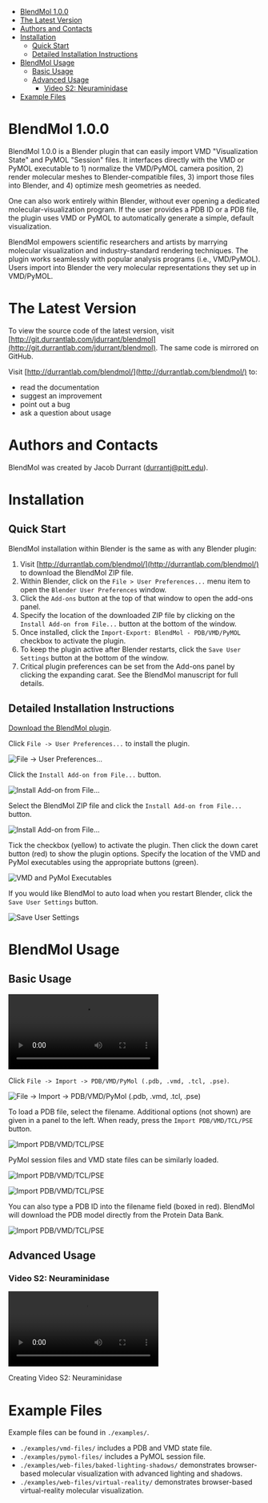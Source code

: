 - [BlendMol 1.0.0](#blendmol-10)
- [The Latest Version](#the-latest-version)
- [Authors and Contacts](#authors-and-contacts)
- [Installation](#installation)
  * [Quick Start](#quick-start)
  * [Detailed Installation Instructions](#detailed-installation-instructions)
- [BlendMol Usage](#blendmol-usage)
  * [Basic Usage](#basic-usage)
  * [Advanced Usage](#advanced-usage)
    + [Video S2: Neuraminidase](#video-s2-neuraminidase)
- [Example Files](#example-files)

BlendMol 1.0.0
==============

BlendMol 1.0.0 is a Blender plugin that can easily import VMD "Visualization
State" and PyMOL "Session" files. It interfaces directly with the VMD or PyMOL
executable to 1) normalize the VMD/PyMOL camera position, 2) render molecular
meshes to Blender-compatible files, 3) import those files into Blender, and 4)
optimize mesh geometries as needed. 

One can also work entirely within Blender, without ever opening a dedicated
molecular-visualization program. If the user provides a PDB ID or a PDB file,
the plugin uses VMD or PyMOL to automatically generate a simple, default
visualization.

BlendMol empowers scientific researchers and artists by marrying molecular
visualization and industry-standard rendering techniques. The plugin works
seamlessly with popular analysis programs (i.e., VMD/PyMOL). Users import into
Blender the very molecular representations they set up in VMD/PyMOL.

The Latest Version
==================

To view the source code of the latest version, visit
[http://git.durrantlab.com/jdurrant/blendmol](http://git.durrantlab.com/jdurrant/blendmol).
The same code is mirrored on GitHub.

Visit [http://durrantlab.com/blendmol/](http://durrantlab.com/blendmol/) to:

* read the documentation
* suggest an improvement
* point out a bug
* ask a question about usage

Authors and Contacts
====================

BlendMol was created by Jacob Durrant
([durrantj@pitt.edu](mailto:durrantj@pitt.edu)).

Installation
============

Quick Start
-----------

BlendMol installation within Blender is the same as with any Blender plugin:

1. Visit [http://durrantlab.com/blendmol/](http://durrantlab.com/blendmol/) to
   download the BlendMol ZIP file. 
2. Within Blender, click on the ```File > User Preferences...``` menu item to
   open the ```Blender User Preferences``` window. 
3. Click the ```Add-ons``` button at the top of that window to open the
   add-ons panel. 
4. Specify the location of the downloaded ZIP file by clicking on the
   ```Install Add-on from File...``` button at the bottom of the window. 
5. Once installed, click the ```Import-Export: BlendMol - PDB/VMD/PyMOL```
   checkbox to activate the plugin. 
6. To keep the plugin active after Blender restarts, click the ```Save User
   Settings``` button at the bottom of the window.
7. Critical plugin preferences can be set from the Add-ons panel by clicking 
   the expanding carat. See the BlendMol manuscript for full details.

Detailed Installation Instructions
----------------------------------

[Download the BlendMol plugin](http://durrantlab.com/blendmol/).

Click `File -> User Preferences...` to install the plugin.

![File -> User Preferences...](http://durrantlab.com/apps/blendmol/docs/fig1.jpg)

Click the `Install Add-on from File...` button.

![Install Add-on from File...](http://durrantlab.com/apps/blendmol/docs/fig2.jpg)

Select the BlendMol ZIP file and click the `Install Add-on from File...` button.

![Install Add-on from File...](http://durrantlab.com/apps/blendmol/docs/fig3.jpg)

Tick the checkbox (yellow) to activate the plugin. Then click the down caret
button (red) to show the plugin options. Specify the location of the VMD and
PyMol executables using the appropriate buttons (green).

![VMD and PyMol Executables](http://durrantlab.com/apps/blendmol/docs/fig4.jpg)

If you would like BlendMol to auto load when you restart Blender, click the
`Save User Settings` button.

![Save User Settings](http://durrantlab.com/apps/blendmol/docs/fig45.jpg)

BlendMol Usage
==============

Basic Usage
-----------

![Basic Usage Video Tutorial](http://durrantlab.com/apps/blendmol/docs/VideoS1.BlendMol-Tutorial.mp4)

Click `File -> Import -> PDB/VMD/PyMol (.pdb, .vmd, .tcl, .pse)`.

![File -> Import -> PDB/VMD/PyMol (.pdb, .vmd, .tcl, .pse)](http://durrantlab.com/apps/blendmol/docs/fig5.jpg)

To load a PDB file, select the filename. Additional options (not shown) are
given in a panel to the left. When ready, press the `Import PDB/VMD/TCL/PSE`
button.

![Import PDB/VMD/TCL/PSE](http://durrantlab.com/apps/blendmol/docs/fig6.jpg)

PyMol session files and VMD state files can be similarly loaded.

![Import PDB/VMD/TCL/PSE](http://durrantlab.com/apps/blendmol/docs/fig7.jpg)

![Import PDB/VMD/TCL/PSE](http://durrantlab.com/apps/blendmol/docs/fig8.jpg)

You can also type a PDB ID into the filename field (boxed in red). BlendMol will
download the PDB model directly from the Protein Data Bank.

![Import PDB/VMD/TCL/PSE](http://durrantlab.com/apps/blendmol/docs/fig9.jpg)

Advanced Usage
--------------

### Video S2: Neuraminidase ###

![Video S2: Neuraminidase](http://durrantlab.com/apps/blendmol/docs/VideoS2.Neuraminidase.mp4)

Creating Video S2: Neuraminidase

Example Files
=============

Example files can be found in `./examples/`.

* `./examples/vmd-files/` includes a PDB and VMD state file.
* `./examples/pymol-files/` includes a PyMOL session file.
* `./examples/web-files/baked-lighting-shadows/` demonstrates browser-based
  molecular visualization with advanced lighting and shadows.
* `./examples/web-files/virtual-reality/` demonstrates browser-based
  virtual-reality molecular visualization.

